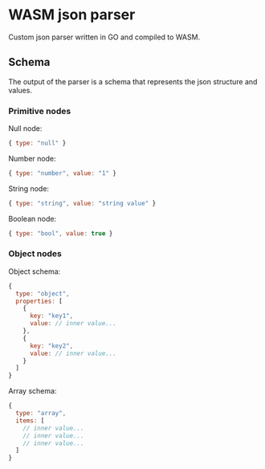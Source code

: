 # WASM json parser

Custom json parser written in GO and compiled to WASM.

## Schema

The output of the parser is a schema that represents the json structure and values.

### Primitive nodes

Null node:

```js
{ type: "null" }
```

Number node:

```js
{ type: "number", value: "1" }
```

String node:

```js
{ type: "string", value: "string value" }
```

Boolean node:

```js
{ type: "bool", value: true }
```

### Object nodes

Object schema:

```js
{
  type: "object",
  properties: [
    {
      key: "key1",
      value: // inner value...
    },
    {
      key: "key2",
      value: // inner value...
    }
  ]
}
```

Array schema:

```js
{
  type: "array",
  items: [
    // inner value...
    // inner value...
    // inner value...
  ]
}
```
